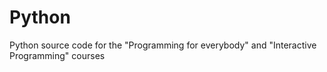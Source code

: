 # Python
Python source code for the "Programming for everybody" and  "Interactive Programming" courses
